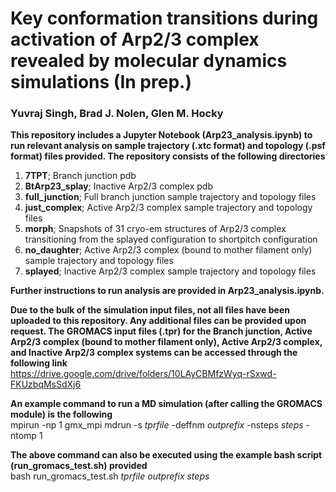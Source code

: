 # Key conformation transitions during activation of Arp2/3 complex revealed by molecular dynamics simulations (In prep.)
### Yuvraj Singh, Brad J. Nolen, Glen M. Hocky
**This repository includes a Jupyter Notebook (Arp23_analysis.ipynb) to run relevant analysis on sample trajectory (.xtc format) and topology (.psf format) files provided. The repository consists of the following directories**

1) **7TPT**; Branch junction pdb
2) **BtArp23_splay**; Inactive Arp2/3 complex pdb
3) **full_junction**; Full branch junction sample trajectory and topology files
4) **just_complex**; Active Arp2/3 complex sample trajectory and topology files
5) **morph**; Snapshots of 31 cryo-em structures of Arp2/3 complex transitioning from the splayed configuration to shortpitch configuration
6) **no_daughter**; Active Arp2/3 complex (bound to mother filament only) sample trajectory and topology files
7) **splayed**; Inactive Arp2/3 complex sample trajectory and topology files

**Further instructions to run analysis are provided in Arp23_analysis.ipynb.**

**Due to the bulk of the simulation input files, not all files have been uploaded to this repository. Any additional files can be provided upon request. The GROMACS input files (.tpr) for the Branch junction, Active Arp2/3 complex (bound to mother filament only),  Active Arp2/3 complex, and Inactive Arp2/3 complex systems can be accessed through the following link**\
https://drive.google.com/drive/folders/10LAyCBMfzWyq-rSxwd-FKUzbqMsSdXj6 

**An example command to run a MD simulation (after calling the GROMACS module) is the following**\
mpirun -np 1 gmx_mpi mdrun -s $tprfile$ -deffnm $outprefix$ -nsteps $steps$ -ntomp 1

**The above command can also be executed using the example bash script (run_gromacs_test.sh) provided**\
bash run_gromacs_test.sh $tprfile$ $outprefix$ $steps$
